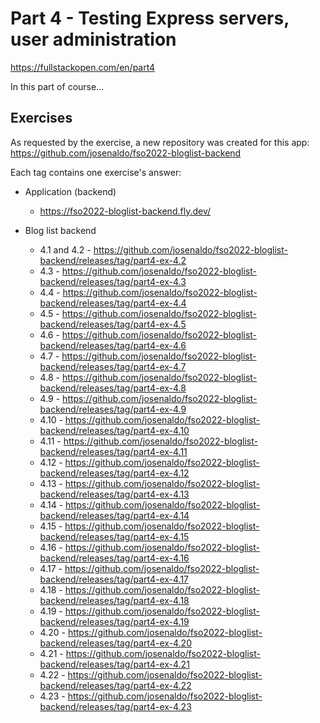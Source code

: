 # Part 4 - Testing Express servers, user administration

<https://fullstackopen.com/en/part4>

In this part of course...

## Exercises

As requested by the exercise, a new repository was created for this app: <https://github.com/josenaldo/fso2022-bloglist-backend>

Each tag contains one exercise's answer:

- Application (backend)
  - <https://fso2022-bloglist-backend.fly.dev/>

- Blog list backend
  - 4.1 and 4.2 - <https://github.com/josenaldo/fso2022-bloglist-backend/releases/tag/part4-ex-4.2>
  - 4.3 - <https://github.com/josenaldo/fso2022-bloglist-backend/releases/tag/part4-ex-4.3>
  - 4.4 - <https://github.com/josenaldo/fso2022-bloglist-backend/releases/tag/part4-ex-4.4>
  - 4.5 - <https://github.com/josenaldo/fso2022-bloglist-backend/releases/tag/part4-ex-4.5>
  - 4.6 - <https://github.com/josenaldo/fso2022-bloglist-backend/releases/tag/part4-ex-4.6>
  - 4.7 - <https://github.com/josenaldo/fso2022-bloglist-backend/releases/tag/part4-ex-4.7>
  - 4.8 - <https://github.com/josenaldo/fso2022-bloglist-backend/releases/tag/part4-ex-4.8>
  - 4.9 - <https://github.com/josenaldo/fso2022-bloglist-backend/releases/tag/part4-ex-4.9>
  - 4.10 - <https://github.com/josenaldo/fso2022-bloglist-backend/releases/tag/part4-ex-4.10>
  - 4.11 - <https://github.com/josenaldo/fso2022-bloglist-backend/releases/tag/part4-ex-4.11>
  - 4.12 - <https://github.com/josenaldo/fso2022-bloglist-backend/releases/tag/part4-ex-4.12>
  - 4.13 - <https://github.com/josenaldo/fso2022-bloglist-backend/releases/tag/part4-ex-4.13>
  - 4.14 - <https://github.com/josenaldo/fso2022-bloglist-backend/releases/tag/part4-ex-4.14>
  - 4.15 - <https://github.com/josenaldo/fso2022-bloglist-backend/releases/tag/part4-ex-4.15>
  - 4.16 - <https://github.com/josenaldo/fso2022-bloglist-backend/releases/tag/part4-ex-4.16>
  - 4.17 - <https://github.com/josenaldo/fso2022-bloglist-backend/releases/tag/part4-ex-4.17>
  - 4.18 - <https://github.com/josenaldo/fso2022-bloglist-backend/releases/tag/part4-ex-4.18>
  - 4.19 - <https://github.com/josenaldo/fso2022-bloglist-backend/releases/tag/part4-ex-4.19>
  - 4.20 - <https://github.com/josenaldo/fso2022-bloglist-backend/releases/tag/part4-ex-4.20>
  - 4.21 - <https://github.com/josenaldo/fso2022-bloglist-backend/releases/tag/part4-ex-4.21>
  - 4.22 - <https://github.com/josenaldo/fso2022-bloglist-backend/releases/tag/part4-ex-4.22>
  - 4.23 - <https://github.com/josenaldo/fso2022-bloglist-backend/releases/tag/part4-ex-4.23>
